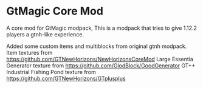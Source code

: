 # GtMagic Core Mod

A core mod for GtMagic modpack, This is a modpack that tries to give 1.12.2 players a gtnh-like experience.

Added some custom items and multiblocks from original gtnh modpack.
Item textures from https://github.com/GTNewHorizons/NewHorizonsCoreMod
Large Essentia Generator texture from https://github.com/GlodBlock/GoodGenerator
GT++ Industrial Fishing Pond texture from https://github.com/GTNewHorizons/GTplusplus
